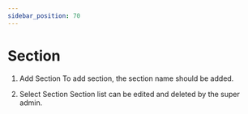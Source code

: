 ```yaml
---
sidebar_position: 70
---
```

 
# Section
1. Add Section
To add section, the section name should be added.

2. Select Section
Section list can be edited and deleted by the super admin.